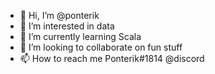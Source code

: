 - 👋 Hi, I’m @ponterik
- 👀 I’m interested in data
- 🌱 I’m currently learning Scala
- 💞️ I’m looking to collaborate on fun stuff
- 📫 How to reach me Ponterik#1814 @discord

<!---
ponterik/ponterik is a ✨ special ✨ repository because its `README.md` (this file) appears on your GitHub profile.
You can click the Preview link to take a look at your changes.
--->
